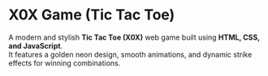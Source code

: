 # X0X Game (Tic Tac Toe)

A modern and stylish **Tic Tac Toe (X0X)** web game built using **HTML, CSS, and JavaScript**.  
It features a golden neon design, smooth animations, and dynamic strike effects for winning combinations.
